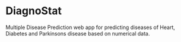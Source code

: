 # DiagnoStat

Multiple Disease Prediction web app for predicting diseases of Heart, Diabetes and Parkinsons disease based on numerical data.
